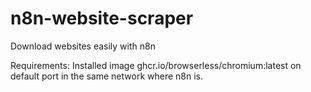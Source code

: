 # n8n-website-scraper
Download websites easily with n8n

Requirements:
Installed image ghcr.io/browserless/chromium:latest on default port in the same network where n8n is.